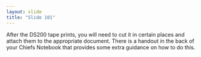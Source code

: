 ```yaml
---
layout: slide
title: "Slide 101"
---
```


After the DS200 tape prints, you will need to cut it in certain places and attach them to the appropriate document. There is a handout in the back of your Chiefs Notebook that provides some extra guidance on how to do this.